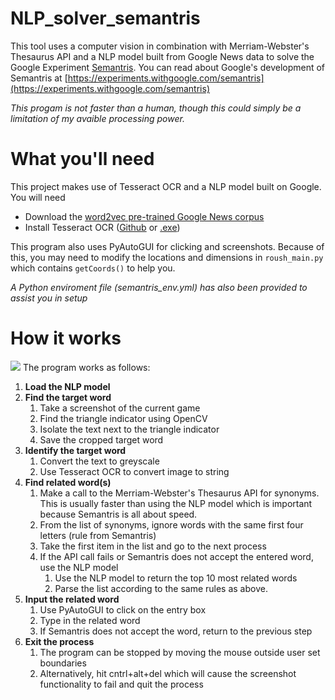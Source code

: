 # NLP_solver_semantris
This tool uses a computer vision in combination with Merriam-Webster's Thesaurus API and a NLP model built from Google News data to solve the Google Experiment [Semantris](https://research.google.com/semantris/). You can read about Google's development of Semantris at [https://experiments.withgoogle.com/semantris](https://experiments.withgoogle.com/semantris)

*This progam is  not faster than a human, though this could simply be a limitation of my avaible processing power.* 

# What you'll need
This project makes use of Tesseract OCR and a NLP model built on Google. You will need
- Download the [word2vec pre-trained Google News corpus](https://github.com/karoush/NLP_solver_semantris/blob/master/process_graphic.png)
- Install Tesseract OCR ([Github](https://github.com/tesseract-ocr/tesseract) or [.exe](https://sourceforge.net/projects/tesseract-ocr/files/latest/download))

This program also uses PyAutoGUI for clicking and screenshots. Because of this, you may need to modify the locations and dimensions in ```roush_main.py``` which contains ```getCoords()``` to help you.

*A Python enviroment file (semantris_env.yml) has also been provided to assist you in setup*

# How it works
![](https://github.com/karoush/NLP_solver_semantris/blob/master/process_graphic.png)
The program works as follows:
1. **Load the NLP model**
2. **Find the target word**
    1. Take a screenshot of the current game
	2. Find the triangle indicator using OpenCV
	3. Isolate the text next to the triangle indicator
	4. Save the cropped target word
3. **Identify the target word**
    1. Convert the text to greyscale
	2. Use Tesseract OCR to convert image to string
4. **Find related word(s)**
    1. Make a call to the Merriam-Webster's Thesaurus API for synonyms. This is usually faster than using the NLP model which is important because Semantris is all about speed.
	2. From the list of synonyms, ignore words with the same first four letters (rule from Semantris)
	3. Take the first item in the list and go to the next process 
	3. If the API call fails or Semantris does not accept the entered word, use the NLP model
	    1. Use the NLP model to return the top 10 most related words
		2. Parse the list according to the same rules as above.
5. **Input the related word**
    1. Use PyAutoGUI to click on the entry box
	2. Type in the related word 
	3. If Semantris does not accept the word, return to the previous step
6. **Exit the process**
    1. The program can be stopped by moving the mouse outside user set boundaries
	2. Alternatively, hit cntrl+alt+del which will cause the screenshot functionality to fail and quit the process
